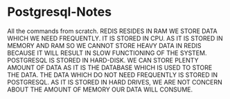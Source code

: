 # Postgresql-Notes
All the commands from scratch.
REDIS RESIDES IN RAM WE STORE DATA WHICH WE NEED FREQUENTLY. IT IS STORED IN CPU. AS IT IS STORED IN MEMORY AND RAM SO WE CANNOT STORE HEAVY DATA IN REDIS BECAUSE IT WILL RESULT IN SLOW FUNCTIONING OF THE SYSTEM.
POSTGRESQL IS STORED IN HARD-DISK. WE CAN STORE PLENTY AMOUNT OF DATA AS IT IS THE DATABASE WHICH IS USED TO STORE THE DATA. THE DATA WHICH DO NOT NEED FREQUENTLY IS STORED IN POSTGRESQL. AS IT IS STORED IN HARD DRIVES, WE ARE NOT CONCERN ABOUT THE AMOUNT OF MEMORY OUR DATA WILL CONSUME.
